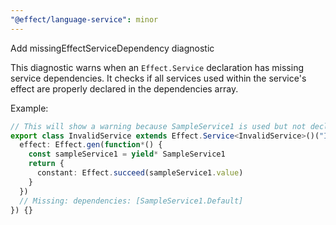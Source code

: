 ```yaml
---
"@effect/language-service": minor
---
```


Add missingEffectServiceDependency diagnostic

This diagnostic warns when an `Effect.Service` declaration has missing service dependencies. It checks if all services used within the service's effect are properly declared in the dependencies array.

Example:
```ts
// This will show a warning because SampleService1 is used but not declared in dependencies
export class InvalidService extends Effect.Service<InvalidService>()("InvalidService", {
  effect: Effect.gen(function*() {
    const sampleService1 = yield* SampleService1
    return {
      constant: Effect.succeed(sampleService1.value)
    }
  })
  // Missing: dependencies: [SampleService1.Default]
}) {}
```